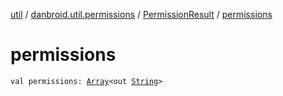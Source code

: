 [util](../../index.md) / [danbroid.util.permissions](../index.md) / [PermissionResult](index.md) / [permissions](./permissions.md)

# permissions

`val permissions: `[`Array`](https://kotlinlang.org/api/latest/jvm/stdlib/kotlin/-array/index.html)`<out `[`String`](https://kotlinlang.org/api/latest/jvm/stdlib/kotlin/-string/index.html)`>`